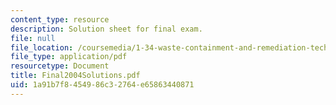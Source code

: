 ```yaml
---
content_type: resource
description: Solution sheet for final exam.
file: null
file_location: /coursemedia/1-34-waste-containment-and-remediation-technology-spring-2004/1a91b7f8454986c32764e65863440871_Final2004Solutions.pdf
file_type: application/pdf
resourcetype: Document
title: Final2004Solutions.pdf
uid: 1a91b7f8-4549-86c3-2764-e65863440871
---
```

